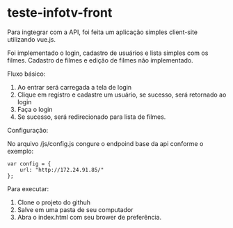 # teste-infotv-front

Para ingtegrar com a API, foi feita um aplicação simples client-site utilizando vue.js.

Foi implementado o login, cadastro de usuários e lista simples com os filmes. 
Cadastro de filmes e edição de filmes não implementado.

Fluxo básico:

1. Ao entrar será carregada a tela de login
2. Clique em registro e cadastre um usuário, se sucesso, será retornado ao login
3. Faça o login
4. Se sucesso, será redirecionado para lista de filmes.

Configuração:

No arquivo /js/config.js congure o endpoind base da api conforme o exemplo:

```
var config = {
    url: "http://172.24.91.85/"
};
```

Para executar:

1. Clone o projeto do githuh
2. Salve em uma pasta de seu computador
3. Abra o index.html com seu brower de preferência.

